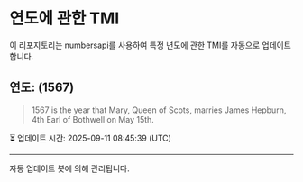 
# 연도에 관한 TMI

이 리포지토리는 numbersapi를 사용하여 특정 년도에 관한 TMI를 자동으로 업데이트합니다.

## 연도: (1567)
> 1567 is the year that Mary, Queen of Scots, marries James Hepburn, 4th Earl of Bothwell on May 15th.

⏳ 업데이트 시간: 2025-09-11 08:45:39 (UTC)

---
자동 업데이트 봇에 의해 관리됩니다.

